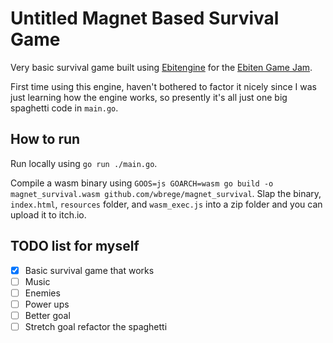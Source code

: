 # Untitled Magnet Based Survival Game
Very basic survival game built using [Ebitengine](https://ebiten.org/) for the [Ebiten Game Jam](https://itch.io/jam/ebiten-game-jam).

First time using this engine, haven't bothered to factor it nicely since I was just learning how the engine works,
so presently it's all just one big spaghetti code in `main.go`.

## How to run

Run locally using `go run ./main.go`.

Compile a wasm binary using `GOOS=js GOARCH=wasm go build -o magnet_survival.wasm github.com/wbrege/magnet_survival`.
Slap the binary, `index.html`, `resources` folder, and `wasm_exec.js` into a zip folder and you can upload it to itch.io.

## TODO list for myself
- [x] Basic survival game that works
- [ ] Music
- [ ] Enemies
- [ ] Power ups
- [ ] Better goal
- [ ] Stretch goal refactor the spaghetti
